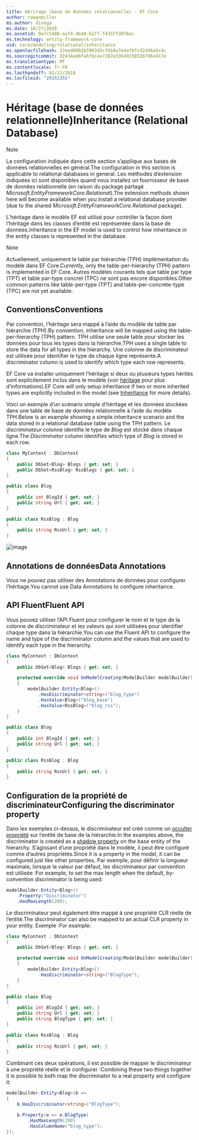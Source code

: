 ```yaml
---
title: Héritage (base de données relationnelle) - EF Core
author: rowanmiller
ms.author: divega
ms.date: 10/27/2016
ms.assetid: 9a7c5488-aaf4-4b40-b1ff-f435ff30f6ec
ms.technology: entity-framework-core
uid: core/modeling/relational/inheritance
ms.openlocfilehash: 22eed0002b5903d3cfd18a7e4af0fcd2d46a5c4c
ms.sourcegitcommit: d2434edbfa6fbcee7287e33b4915033b796e417e
ms.translationtype: MT
ms.contentlocale: fr-FR
ms.lasthandoff: 02/12/2018
ms.locfileid: "29152355"
---
```

# <a name="inheritance-relational-database"></a><span data-ttu-id="6e3d8-102">Héritage (base de données relationnelle)</span><span class="sxs-lookup"><span data-stu-id="6e3d8-102">Inheritance (Relational Database)</span></span>

> [!NOTE]  
> <span data-ttu-id="6e3d8-103">La configuration indiquée dans cette section s’applique aux bases de données relationnelles en général.</span><span class="sxs-lookup"><span data-stu-id="6e3d8-103">The configuration in this section is applicable to relational databases in general.</span></span> <span data-ttu-id="6e3d8-104">Les méthodes d’extension indiquées ici sont disponibles quand vous installez un fournisseur de base de données relationnelle (en raison du package partagé *Microsoft.EntityFrameworkCore.Relational*).</span><span class="sxs-lookup"><span data-stu-id="6e3d8-104">The extension methods shown here will become available when you install a relational database provider (due to the shared *Microsoft.EntityFrameworkCore.Relational* package).</span></span>

<span data-ttu-id="6e3d8-105">L’héritage dans le modèle EF est utilisé pour contrôler la façon dont l’héritage dans les classes d’entité est représentée dans la base de données.</span><span class="sxs-lookup"><span data-stu-id="6e3d8-105">Inheritance in the EF model is used to control how inheritance in the entity classes is represented in the database.</span></span>

> [!NOTE]  
> <span data-ttu-id="6e3d8-106">Actuellement, uniquement le table par hiérarchie (TPH) implémentation du modèle dans EF Core.</span><span class="sxs-lookup"><span data-stu-id="6e3d8-106">Currently, only the table-per-hierarchy (TPH) pattern is implemented in EF Core.</span></span> <span data-ttu-id="6e3d8-107">Autres modèles courants tels que table par type (TPT) et table par-type concret (TPC) ne sont pas encore disponibles.</span><span class="sxs-lookup"><span data-stu-id="6e3d8-107">Other common patterns like table-per-type (TPT) and table-per-concrete-type (TPC) are not yet available.</span></span>

## <a name="conventions"></a><span data-ttu-id="6e3d8-108">Conventions</span><span class="sxs-lookup"><span data-stu-id="6e3d8-108">Conventions</span></span>

<span data-ttu-id="6e3d8-109">Par convention, l’héritage sera mappé à l’aide du modèle de table par hiérarchie (TPH).</span><span class="sxs-lookup"><span data-stu-id="6e3d8-109">By convention, inheritance will be mapped using the table-per-hierarchy (TPH) pattern.</span></span> <span data-ttu-id="6e3d8-110">TPH utilise une seule table pour stocker les données pour tous les types dans la hiérarchie.</span><span class="sxs-lookup"><span data-stu-id="6e3d8-110">TPH uses a single table to store the data for all types in the hierarchy.</span></span> <span data-ttu-id="6e3d8-111">Une colonne de discriminateur est utilisée pour identifier le type de chaque ligne représente.</span><span class="sxs-lookup"><span data-stu-id="6e3d8-111">A discriminator column is used to identify which type each row represents.</span></span>

<span data-ttu-id="6e3d8-112">EF Core va installer uniquement l’héritage si deux ou plusieurs types hérités sont explicitement inclus dans le modèle (voir [héritage](../inheritance.md) pour plus d’informations).</span><span class="sxs-lookup"><span data-stu-id="6e3d8-112">EF Core will only setup inheritance if two or more inherited types are explicitly included in the model (see [Inheritance](../inheritance.md) for more details).</span></span>

<span data-ttu-id="6e3d8-113">Voici un exemple d’un scénario simple d’héritage et les données stockées dans une table de base de données relationnelle à l’aide du modèle TPH.</span><span class="sxs-lookup"><span data-stu-id="6e3d8-113">Below is an example showing a simple inheritance scenario and the data stored in a relational database table using the TPH pattern.</span></span> <span data-ttu-id="6e3d8-114">Le *discriminateur* colonne identifie le type de *Blog* est stocké dans chaque ligne.</span><span class="sxs-lookup"><span data-stu-id="6e3d8-114">The *Discriminator* column identifies which type of *Blog* is stored in each row.</span></span>

<!-- [!code-csharp[Main](samples/core/relational/Modeling/Conventions/Samples/InheritanceDbSets.cs)] -->
``` csharp
class MyContext : DbContext
{
    public DbSet<Blog> Blogs { get; set; }
    public DbSet<RssBlog> RssBlogs { get; set; }
}

public class Blog
{
    public int BlogId { get; set; }
    public string Url { get; set; }
}

public class RssBlog : Blog
{
    public string RssUrl { get; set; }
}
```

![image](_static/inheritance-tph-data.png)

## <a name="data-annotations"></a><span data-ttu-id="6e3d8-116">Annotations de données</span><span class="sxs-lookup"><span data-stu-id="6e3d8-116">Data Annotations</span></span>

<span data-ttu-id="6e3d8-117">Vous ne pouvez pas utiliser des Annotations de données pour configurer l’héritage.</span><span class="sxs-lookup"><span data-stu-id="6e3d8-117">You cannot use Data Annotations to configure inheritance.</span></span>

## <a name="fluent-api"></a><span data-ttu-id="6e3d8-118">API Fluent</span><span class="sxs-lookup"><span data-stu-id="6e3d8-118">Fluent API</span></span>

<span data-ttu-id="6e3d8-119">Vous pouvez utiliser l’API Fluent pour configurer le nom et le type de la colonne de discriminateur et les valeurs qui sont utilisées pour identifier chaque type dans la hiérarchie.</span><span class="sxs-lookup"><span data-stu-id="6e3d8-119">You can use the Fluent API to configure the name and type of the discriminator column and the values that are used to identify each type in the hierarchy.</span></span>

<!-- [!code-csharp[Main](samples/core/relational/Modeling/FluentAPI/Samples/InheritanceTPHDiscriminator.cs?highlight=7,8,9,10)] -->
``` csharp
class MyContext : DbContext
{
    public DbSet<Blog> Blogs { get; set; }

    protected override void OnModelCreating(ModelBuilder modelBuilder)
    {
        modelBuilder.Entity<Blog>()
            .HasDiscriminator<string>("blog_type")
            .HasValue<Blog>("blog_base")
            .HasValue<RssBlog>("blog_rss");
    }
}

public class Blog
{
    public int BlogId { get; set; }
    public string Url { get; set; }
}

public class RssBlog : Blog
{
    public string RssUrl { get; set; }
}
```

## <a name="configuring-the-discriminator-property"></a><span data-ttu-id="6e3d8-120">Configuration de la propriété de discriminateur</span><span class="sxs-lookup"><span data-stu-id="6e3d8-120">Configuring the discriminator property</span></span>

<span data-ttu-id="6e3d8-121">Dans les exemples ci-dessus, le discriminateur est créé comme un [occulter propriété](xref:core/modeling/shadow-properties) sur l’entité de base de la hiérarchie.</span><span class="sxs-lookup"><span data-stu-id="6e3d8-121">In the examples above, the discriminator is created as a [shadow property](xref:core/modeling/shadow-properties) on the base entity of the hierarchy.</span></span> <span data-ttu-id="6e3d8-122">S’agissant d’une propriété dans le modèle, il peut être configuré comme d’autres propriétés.</span><span class="sxs-lookup"><span data-stu-id="6e3d8-122">Since it is a property in the model, it can be configured just like other properties.</span></span> <span data-ttu-id="6e3d8-123">Par exemple, pour définir la longueur maximale, lorsque la valeur par défaut, les discriminateur par convention est utilisée :</span><span class="sxs-lookup"><span data-stu-id="6e3d8-123">For example, to set the max length when the default, by-convention discriminator is being used:</span></span>

```C#
modelBuilder.Entity<Blog>()
    .Property("Discriminator")
    .HasMaxLength(200);
```

<span data-ttu-id="6e3d8-124">Le discriminateur peut également être mappé à une propriété CLR réelle de l’entité.</span><span class="sxs-lookup"><span data-stu-id="6e3d8-124">The discriminator can also be mapped to an actual CLR property in your entity.</span></span> <span data-ttu-id="6e3d8-125">Exemple :</span><span class="sxs-lookup"><span data-stu-id="6e3d8-125">For example:</span></span>
```C#
class MyContext : DbContext
{
    public DbSet<Blog> Blogs { get; set; }

    protected override void OnModelCreating(ModelBuilder modelBuilder)
    {
        modelBuilder.Entity<Blog>()
            .HasDiscriminator<string>("BlogType");
    }
}

public class Blog
{
    public int BlogId { get; set; }
    public string Url { get; set; }
    public string BlogType { get; set; }
}

public class RssBlog : Blog
{
    public string RssUrl { get; set; }
}
```

<span data-ttu-id="6e3d8-126">Combinant ces deux opérations, il est possible de mapper le discriminateur à une propriété réelle et le configurer :</span><span class="sxs-lookup"><span data-stu-id="6e3d8-126">Combining these two things together it is possible to both map the discriminator to a real property and configure it:</span></span>
```C#
modelBuilder.Entity<Blog>(b =>
{
    b.HasDiscriminator<string>("BlogType");

    b.Property(e => e.BlogType)
        .HasMaxLength(200)
        .HasColumnName("blog_type");
});
```
